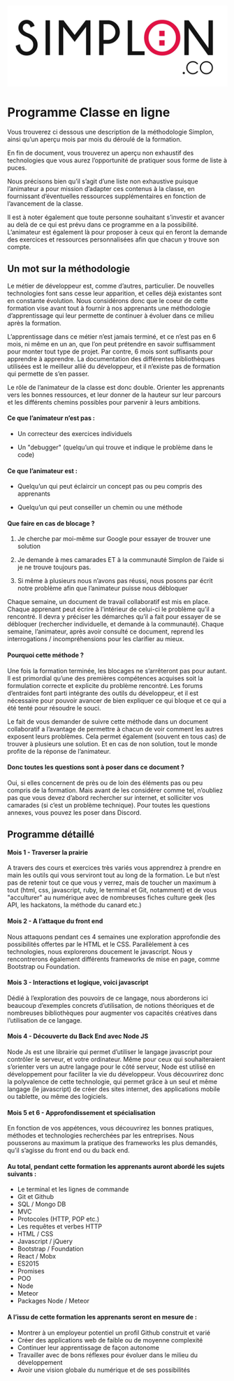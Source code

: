 ![image alt text](image_0.jpg)

# Programme Classe en ligne

Vous trouverez ci dessous une description de la méthodologie Simplon, ainsi qu’un aperçu mois par mois du déroulé de la formation.

En fin de document, vous trouverez un aperçu non exhaustif des technologies que vous aurez l’opportunité de pratiquer sous forme de liste à puces.

Nous précisons bien qu’il s’agit d’une liste non exhaustive puisque l’animateur a pour mission d’adapter ces contenus à la classe, en fournissant d’éventuelles ressources supplémentaires en fonction de l’avancement de la classe.

Il est à noter également que toute personne souhaitant s’investir et avancer au delà de ce qui est prévu dans ce programme en a la possibilité. L’animateur est également là pour proposer à ceux qui en feront la demande des exercices et ressources personnalisées afin que chacun y trouve son compte.

## Un mot sur la méthodologie

Le métier de développeur est, comme d’autres, particulier. De nouvelles technologies font sans cesse leur apparition, et celles déjà existantes sont en constante évolution. Nous considérons donc que le coeur de cette formation vise avant tout à fournir à nos apprenants une méthodologie d’apprentissage qui leur permette de continuer à évoluer dans ce milieu après la formation.

L’apprentissage dans ce métier n’est jamais terminé, et ce n’est pas en 6 mois, ni même en un an, que l’on peut prétendre en savoir suffisamment pour monter tout type de projet. Par contre, 6 mois sont suffisants pour apprendre à apprendre. La documentation des différentes bibliothèques utilisées est le meilleur allié du développeur, et il n’existe pas de formation qui permette de s’en passer.

Le rôle de l’animateur de la classe est donc double. Orienter les apprenants vers les bonnes ressources, et leur donner de la hauteur sur leur parcours et les différents chemins possibles pour parvenir à leurs ambitions.

#### Ce que l’animateur n’est pas :

* Un correcteur des exercices individuels

* Un "debugger" (quelqu’un qui trouve et indique le problème dans le code)

#### Ce que l’animateur est :

* Quelqu’un qui peut éclaircir un concept pas ou peu compris des apprenants

* Quelqu’un qui peut conseiller un chemin ou une méthode

#### Que faire en cas de blocage ?

1. Je cherche par moi-même sur Google pour essayer de trouver une solution

2. Je demande à mes camarades ET à la communauté Simplon de l’aide si je ne trouve toujours pas.

3. Si même à plusieurs nous n’avons pas réussi, nous posons par écrit notre problème afin que l’animateur puisse nous débloquer

Chaque semaine, un document de travail collaboratif est mis en place. Chaque apprenant peut écrire à l’intérieur de celui-ci le problème qu’il a rencontré. Il devra y préciser les démarches qu’il a fait pour essayer de se débloquer (rechercher individuelle, et demande à la communauté). Chaque semaine, l’animateur, après avoir consulté ce document, reprend les interrogations / incompréhensions pour les clarifier au mieux.

#### Pourquoi cette méthode ?

Une fois la formation terminée, les blocages ne s’arrêteront pas pour autant. Il est primordial qu’une des premières compétences acquises soit la formulation correcte et explicite du problème rencontré. Les forums d’entraides font parti intégrante des outils du développeur, et il est nécessaire pour pouvoir avancer de bien expliquer ce qui bloque et ce qui a été tenté pour résoudre le souci.

Le fait de vous demander de suivre cette méthode dans un document collaboratif a l’avantage de permettre à chacun de voir comment les autres exposent leurs problèmes. Cela permet également (souvent en tous cas) de trouver à plusieurs une solution. Et en cas de non solution, tout le monde profite de la réponse de l’animateur.

#### Donc toutes les questions sont à poser dans ce document ?

Oui, si elles concernent de près ou de loin des éléments pas ou peu compris de la formation. Mais avant de les considérer comme tel, n’oubliez pas que vous devez d’abord rechercher sur internet, et solliciter vos camarades (si c’est un problème technique). Pour toutes les questions annexes, vous pouvez les poser dans Discord.

## Programme détaillé

#### Mois 1 - Traverser la prairie

A travers des cours et exercices très variés vous apprendrez à prendre en main les outils qui vous serviront tout au long de la formation. Le but n’est pas de retenir tout ce que vous y verrez, mais de toucher un maximum à tout (html, css, javascript, ruby, le terminal et Git, notamment) et de vous "acculturer" au numérique avec de nombreuses fiches culture geek (les API, les hackatons, la méthode du canard etc.)

#### Mois 2 - A l’attaque du front end

Nous attaquons pendant ces 4 semaines une exploration approfondie des possibilités offertes par le HTML et le CSS. Parallèlement à ces technologies, nous explorerons doucement le javascript. Nous y rencontrerons également différents frameworks de mise en page, comme Bootstrap ou Foundation.

#### Mois 3 - Interactions et logique, voici javascript

Dédié à l’exploration des pouvoirs de ce langage, nous aborderons ici beaucoup d’exemples concrets d’utilisation, de notions théoriques et de nombreuses bibliothèques pour augmenter vos capacités créatives dans l’utilisation de ce langage.

#### Mois 4 - Découverte du Back End avec Node JS

Node Js est une librairie qui permet d’utiliser le langage javascript pour contrôler le serveur, et votre ordinateur. Même pour ceux qui souhaiteraient s’orienter vers un autre langage pour le côté serveur, Node est utilisé en développement pour faciliter la vie du développeur. Vous découvrirez donc la polyvalence de cette technologie, qui permet grâce à un seul et même langage (le javascript) de créer des sites internet, des applications mobile ou tablette, ou même des logiciels.

#### Mois 5 et 6 - Approfondissement et spécialisation

En fonction de vos appétences, vous découvrirez les bonnes pratiques, méthodes et technologies recherchées par les entreprises. Nous pousserons au maximum la pratique des frameworks les plus demandés, qu’il s’agisse du front end ou du back end.

#### Au total, pendant cette formation les apprenants auront abordé les sujets suivants :

* Le terminal et les lignes de commande
* Git et Github
* SQL / Mongo DB
* MVC
* Protocoles (HTTP, POP etc.)
* Les requêtes et verbes HTTP
* HTML / CSS
* Javascript / jQuery
* Bootstrap / Foundation
* React / Mobx
* ES2015
* Promises
* POO
* Node
* Meteor
* Packages Node / Meteor

#### A l’issu de cette formation les apprenants seront en mesure de :

* Montrer à un employeur potentiel un profil Github construit et varié
* Créer des applications web de faible ou de moyenne complexité
* Continuer leur apprentissage de façon autonome
* Travailler avec de bons réflexes pour évoluer dans le milieu du développement
* Avoir une vision globale du numérique et de ses possibilités

